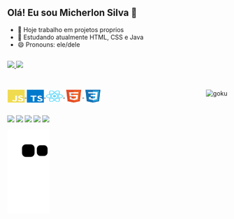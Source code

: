 ## Olá! Eu sou Micherlon Silva 👋

- 🔭 Hoje trabalho em projetos proprios
- 🌱 Estudando atualmente HTML, CSS e Java
- 😄 Pronouns: ele/dele

##

<div>
<a href="https://github.com/micherlong">
<img height="180em" src="https://github-readme-stats.vercel.app/api?username=micherlong&show_icons=true&theme=solarized-light&include_all_commits=true&count_private=true"/>
<img height="180em" src="https://github-readme-stats.vercel.app/api/top-langs/?username-micherlong&layout=compact&langs_count-16&theme-solarized-light"/>
</div>
  
##

<div style="display: inline_block"><br>
  <img align="center" alt="Rafa-Js" height="30" width="40" src="https://raw.githubusercontent.com/devicons/devicon/master/icons/javascript/javascript-plain.svg">
  <img align="center" alt="Rafa-Ts" height="30" width="40" src="https://raw.githubusercontent.com/devicons/devicon/master/icons/typescript/typescript-plain.svg">
  <img align="center" alt="Rafa-React" height="30" width="40" src="https://raw.githubusercontent.com/devicons/devicon/master/icons/react/react-original.svg">
  <img align="center" alt="Rafa-HTML" height="30" width="40" src="https://raw.githubusercontent.com/devicons/devicon/master/icons/html5/html5-original.svg">
  <img align="center" alt="Rafa-CSS" height="30" width="40" src="https://raw.githubusercontent.com/devicons/devicon/master/icons/css3/css3-original.svg">
  <img align="right" alt="goku" src="https://media4.giphy.com/media/v1.Y2lkPTc5MGI3NjExcmVxMXRqdHEzeGkyaWR3Zzc1ZTlzeDJwNHIzbG8xOXNtdXZrYnR3ciZlcD12MV9pbnRlcm5hbF9naWZfYnlfaWQmY3Q9cw/SV0LuYdSMmKEklpZKs/giphy.gif">
</div>

##

<div> 
  <a href="https://www.linkedin.com/feed/" target="_blank"><img src="https://img.shields.io/badge/-LinkedIn-%230077B5?style=for-the-badge&logo=linkedin&logoColor=white" target="_blank"></a> 
  <a href="https://www.instagram.com/micherlonnika/" target="_blank"><img src="https://img.shields.io/badge/-Instagram-%23E4405F?style=for-the-badge&logo=instagram&logoColor=white" target="_blank"></a>
 <a href="https://x.com/MicherlonNika" target="_blank"><img src="https://img.shields.io/badge/X-000?style=for-the-badge&logo=x" target="_blank"></a> 
  <a href = "https://wa.me/5512996687521"><img src="https://img.shields.io/badge/WhatsApp-25D366?style=for-the-badge&logo=whatsapp&logoColor=white"></a>
  <a href = "micherlonoffice@gmail.com"><img src="https://img.shields.io/badge/-Gmail-%23333?style=for-the-badge&logo=gmail&logoColor=white" target="_blank"></a> 
</div>

![Snake animation](https://github.com/rafaballerini/rafaballerini/blob/output/github-contribution-grid-snake.svg)
